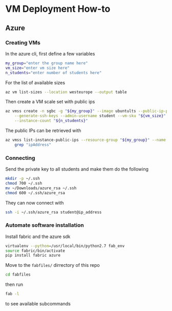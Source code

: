 # VM Deployment How-to

## Azure

### Creating VMs

In the azure cli, first define a few variables

```bash
my_group="enter the group name here"
vm_size="enter vm size here"
n_students="enter number of students here"
```

For the list of available sizes

```bash
az vm list-sizes --location westeurope --output table
```

Then create a VM scale set with public ips

```bash
az vmss create -n sgbc -g "${my_group}" --image ubuntults --public-ip-per-vm \
    --generate-ssh-keys --admin-username student --vm-sku "${vm_size}" \
	--instance-count "${n_students}"
```

The public IPs can be retrieved with

```bash
az vmss list-instance-public-ips --resource-group "${my_group}" --name sgbc | \
    grep "ipAddress"
```

### Connecting

Send the private key to all students and make them do the following

```bash
mkdir -p ~/.ssh
chmod 700 ~/.ssh
mv ~/Downloads/azure_rsa ~/.ssh
chmod 600 ~/.ssh/azure_rsa
```

They can now connect with

```bash
ssh -i ~/.ssh/azure_rsa student@ip_address
```

### Automate software installation

Install fabric and the azure sdk

```bash
virtualenv --python=/usr/local/bin/python2.7 fab_env
source fabric/bin/activate
pip install fabric azure
```

Move to the `fabfiles/` dirrectory of this repo

```bash
cd fabfiles
```

then run

```bash
fab -l
```

to see available subcommands

